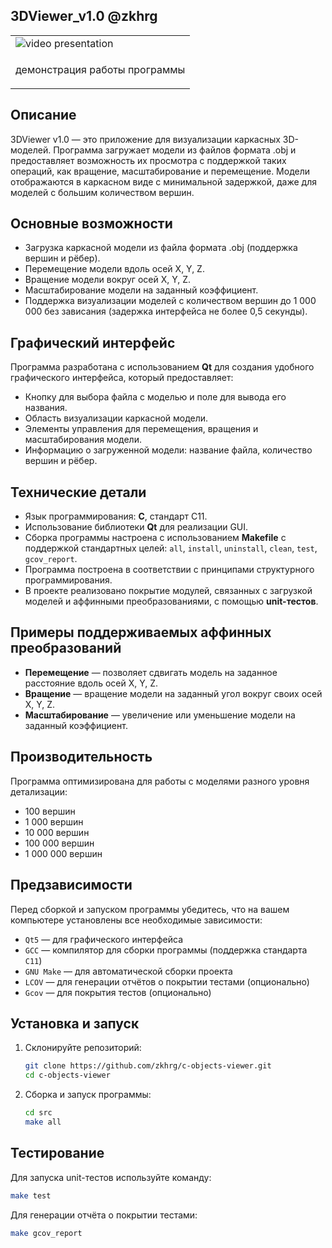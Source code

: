 ## 3DViewer_v1.0 @zkhrg</h2>

<table>
    <tr>
        <td>
            <img src="./dvi/dvi.webp" alt="video presentation">
        </td>
    </tr>
    <tr>
        <td>
            <p>демонстрация работы программы</p>
        </td>
    </tr>
</table>

## Описание

3DViewer v1.0 — это приложение для визуализации каркасных 3D-моделей. Программа загружает модели из файлов формата .obj и предоставляет возможность их просмотра с поддержкой таких операций, как вращение, масштабирование и перемещение. Модели отображаются в каркасном виде с минимальной задержкой, даже для моделей с большим количеством вершин.

## Основные возможности

- Загрузка каркасной модели из файла формата .obj (поддержка вершин и рёбер).
- Перемещение модели вдоль осей X, Y, Z.
- Вращение модели вокруг осей X, Y, Z.
- Масштабирование модели на заданный коэффициент.
- Поддержка визуализации моделей с количеством вершин до 1 000 000 без зависания (задержка интерфейса не более 0,5 секунды).
  
## Графический интерфейс

Программа разработана с использованием **Qt** для создания удобного графического интерфейса, который предоставляет:

- Кнопку для выбора файла с моделью и поле для вывода его названия.
- Область визуализации каркасной модели.
- Элементы управления для перемещения, вращения и масштабирования модели.
- Информацию о загруженной модели: название файла, количество вершин и рёбер.

## Технические детали

- Язык программирования: **C**, стандарт C11.
- Использование библиотеки **Qt** для реализации GUI.
- Сборка программы настроена с использованием **Makefile** с поддержкой стандартных целей: `all`, `install`, `uninstall`, `clean`, `test`, `gcov_report`.
- Программа построена в соответствии с принципами структурного программирования.
- В проекте реализовано покрытие модулей, связанных с загрузкой моделей и аффинными преобразованиями, с помощью **unit-тестов**.

## Примеры поддерживаемых аффинных преобразований

- **Перемещение** — позволяет сдвигать модель на заданное расстояние вдоль осей X, Y, Z.
- **Вращение** — вращение модели на заданный угол вокруг своих осей X, Y, Z.
- **Масштабирование** — увеличение или уменьшение модели на заданный коэффициент.

## Производительность

Программа оптимизирована для работы с моделями разного уровня детализации:

- 100 вершин
- 1 000 вершин
- 10 000 вершин
- 100 000 вершин
- 1 000 000 вершин

## Предзависимости

Перед сборкой и запуском программы убедитесь, что на вашем компьютере установлены все необходимые зависимости:

* `Qt5` — для графического интерфейса
* `GCC` — компилятор для сборки программы (поддержка стандарта `C11`)
* `GNU Make` — для автоматической сборки проекта
* `LCOV` — для генерации отчётов о покрытии тестами (опционально)
* `Gcov` — для покрытия тестов (опционально)

## Установка и запуск

1. Склонируйте репозиторий:
    ```bash
    git clone https://github.com/zkhrg/c-objects-viewer.git
    cd c-objects-viewer
    ```

2. Сборка и запуск программы:
    ```bash
    cd src
    make all
    ```

## Тестирование

Для запуска unit-тестов используйте команду:
```bash
make test
```

Для генерации отчёта о покрытии тестами:
```bash
make gcov_report
```
